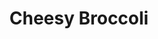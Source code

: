 ---
title: Cheesy Broccoli
tags: ["dinner"]
imgFile: "cheesy-broccoli.jpg"
source:
  A simple, classic veggie side — steamed broccoli smothered in a creamy cheese sauce and baked until bubbling and golden.

ingredients:
  - 1 head of broccoli, chopped into florets
  - CHEESE SAUCE
  - 35g olivani or butter
  - 1/4 cup flour
  - 1 1/2 cups milk (or almond/soy milk)
  - 1/4 tsp grated nutmeg
  - 1 cup cheese (reserve a little for topping)

method:
  - Preheat oven to 180°C fan grill.
  - Steam broccoli for 3–5 minutes until vibrant green but still firm.
  - Place in an ovenproof dish.

  - To make cheese sauce
  - Melt butter in a pot until sizzling but not browned.
  - Stir in flour and cook for 1 minute.
  - Add nutmeg and 1/2 cup milk, stirring constantly until thickened.
  - Add remaining milk and continue stirring until thick and smooth.
  - Stir in cheese (reserving a little for topping), and season with salt & pepper.
  - Pour cheese sauce over the broccoli, sprinkle remaining cheese on top.
  - Bake for 20 minutes until golden brown on top.
---